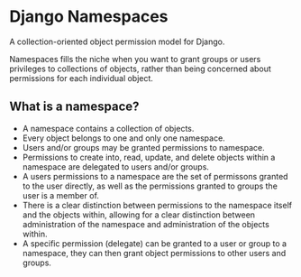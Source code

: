# Django Namespaces

A collection-oriented object permission model for Django.

Namespaces fills the niche when you want to grant groups or users privileges to collections of objects, rather than being concerned about permissions for each individual object.

## What is a namespace?

- A namespace contains a collection of objects.
- Every object belongs to one and only one namespace.
- Users and/or groups may be granted permissions to namespace.
- Permissions to create into, read, update, and delete objects within a namespace are delegated to users and/or groups.
- A users permissions to a namespace are the set of permissons granted to the user directly, as well as the permissions granted to groups the user is a member of.
- There is a clear distinction between permissions to the namespace itself and the objects within, allowing for a clear distinction between administration of the namespace and administration of the objects within.
- A specific permission (delegate) can be granted to a user or group to a namespace, they can then grant object permissions to other users and groups.
